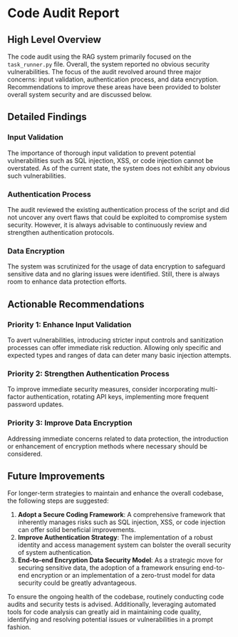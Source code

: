 # Code Audit Report

## High Level Overview
The code audit using the RAG system primarily focused on the `task_runner.py` file. Overall, the system reported no obvious security vulnerabilities. The focus of the audit revolved around three major concerns: input validation, authentication process, and data encryption. Recommendations to improve these areas have been provided to bolster overall system security and are discussed below.

## Detailed Findings

### Input Validation
The importance of thorough input validation to prevent potential vulnerabilities such as SQL injection, XSS, or code injection cannot be overstated. As of the current state, the system does not exhibit any obvious such vulnerabilities. 

### Authentication Process
The audit reviewed the existing authentication process of the script and did not uncover any overt flaws that could be exploited to compromise system security. However, it is always advisable to continuously review and strengthen authentication protocols.

### Data Encryption
The system was scrutinized for the usage of data encryption to safeguard sensitive data and no glaring issues were identified. Still, there is always room to enhance data protection efforts.

## Actionable Recommendations

### Priority 1: Enhance Input Validation
To avert vulnerabilities, introducing stricter input controls and sanitization processes can offer immediate risk reduction. Allowing only specific and expected types and ranges of data can deter many basic injection attempts.

### Priority 2: Strengthen Authentication Process
To improve immediate security measures, consider incorporating multi-factor authentication, rotating API keys, implementing more frequent password updates.

### Priority 3: Improve Data Encryption
Addressing immediate concerns related to data protection, the introduction or enhancement of encryption methods where necessary should be considered.

## Future Improvements

For longer-term strategies to maintain and enhance the overall codebase, the following steps are suggested:

1. **Adopt a Secure Coding Framework**: A comprehensive framework that inherently manages risks such as SQL injection, XSS, or code injection can offer solid beneficial improvements.
2. **Improve Authentication Strategy**: The implementation of a robust identity and access management system can bolster the overall security of system authentication.
3. **End-to-end Encryption Data Security Model**: As a strategic move for securing sensitive data, the adoption of a framework ensuring end-to-end encryption or an implementation of a zero-trust model for data security could be greatly advantageous.

To ensure the ongoing health of the codebase, routinely conducting code audits and security tests is advised. Additionally, leveraging automated tools for code analysis can greatly aid in maintaining code quality, identifying and resolving potential issues or vulnerabilities in a prompt fashion.